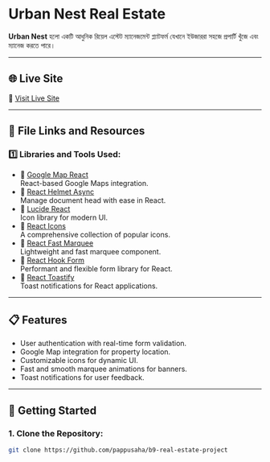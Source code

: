 # Urban Nest Real Estate

**Urban Nest** হলো একটি আধুনিক রিয়েল এস্টেট ম্যানেজমেন্ট প্ল্যাটফর্ম যেখানে ইউজাররা সহজে প্রপার্টি খুঁজে এবং ম্যানেজ করতে পারে।

---

## 🌐 Live Site
🔗 [Visit Live Site](https://urban-nest-real-estate.netlify.app/login)

---

## 📂 File Links and Resources

### 1️⃣ Libraries and Tools Used:
- 🔗 [Google Map React](https://github.com/google-map-react/google-map-react?tab=readme-ov-file)  
  React-based Google Maps integration.
- 🔗 [React Helmet Async](https://www.npmjs.com/package/react-helmet-async)  
  Manage document head with ease in React.
- 🔗 [Lucide React](https://www.npmjs.com/package/lucide-react)  
  Icon library for modern UI.
- 🔗 [React Icons](https://react-icons.github.io/react-icons/)  
  A comprehensive collection of popular icons.
- 🔗 [React Fast Marquee](https://www.react-fast-marquee.com/documentation)  
  Lightweight and fast marquee component.
- 🔗 [React Hook Form](https://www.react-hook-form.com/)  
  Performant and flexible form library for React.
- 🔗 [React Toastify](https://www.npmjs.com/package/react-toastify)  
  Toast notifications for React applications.

---

## 📋 Features
- User authentication with real-time form validation.
- Google Map integration for property location.
- Customizable icons for dynamic UI.
- Fast and smooth marquee animations for banners.
- Toast notifications for user feedback.

---

## 🚀 Getting Started

### 1. Clone the Repository:
```bash
git clone https://github.com/pappusaha/b9-real-estate-project
